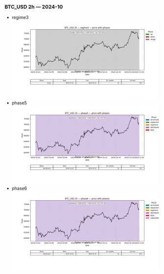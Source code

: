 ### BTC_USD 2h — 2024-10

- regime3
![BTC_USD_2h_regime3_2024-10_phase_price.png](outputs/fourier/phase_monthly/BTC_USD/2h/2024/2024-10/BTC_USD_2h_regime3_2024-10_phase_price.png)
- phase5
![BTC_USD_2h_phase5_2024-10_phase_price.png](outputs/fourier/phase_monthly/BTC_USD/2h/2024/2024-10/BTC_USD_2h_phase5_2024-10_phase_price.png)
- phase6
![BTC_USD_2h_phase6_2024-10_phase_price.png](outputs/fourier/phase_monthly/BTC_USD/2h/2024/2024-10/BTC_USD_2h_phase6_2024-10_phase_price.png)